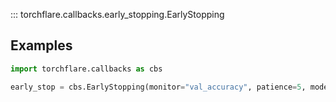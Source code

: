::: torchflare.callbacks.early_stopping.EarlyStopping

## Examples

``` python
import torchflare.callbacks as cbs

early_stop = cbs.EarlyStopping(monitor="val_accuracy", patience=5, mode="max")
```
